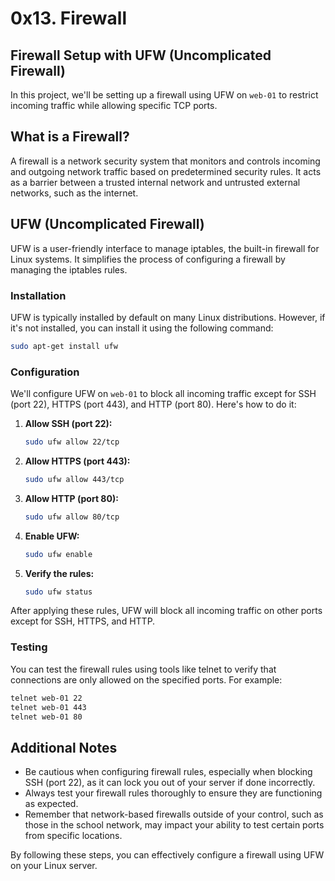 # 0x13. Firewall
## Firewall Setup with UFW (Uncomplicated Firewall)

In this project, we'll be setting up a firewall using UFW on `web-01` to restrict incoming traffic while allowing specific TCP ports.

## What is a Firewall?

A firewall is a network security system that monitors and controls incoming and outgoing network traffic based on predetermined security rules. It acts as a barrier between a trusted internal network and untrusted external networks, such as the internet.

## UFW (Uncomplicated Firewall)

UFW is a user-friendly interface to manage iptables, the built-in firewall for Linux systems. It simplifies the process of configuring a firewall by managing the iptables rules.

### Installation

UFW is typically installed by default on many Linux distributions. However, if it's not installed, you can install it using the following command:

```bash
sudo apt-get install ufw
```

### Configuration

We'll configure UFW on `web-01` to block all incoming traffic except for SSH (port 22), HTTPS (port 443), and HTTP (port 80). Here's how to do it:

1. **Allow SSH (port 22):**
    ```bash
    sudo ufw allow 22/tcp
    ```

2. **Allow HTTPS (port 443):**
    ```bash
    sudo ufw allow 443/tcp
    ```

3. **Allow HTTP (port 80):**
    ```bash
    sudo ufw allow 80/tcp
    ```

4. **Enable UFW:**
    ```bash
    sudo ufw enable
    ```

5. **Verify the rules:**
    ```bash
    sudo ufw status
    ```

After applying these rules, UFW will block all incoming traffic on other ports except for SSH, HTTPS, and HTTP.

### Testing

You can test the firewall rules using tools like telnet to verify that connections are only allowed on the specified ports. For example:

```bash
telnet web-01 22
telnet web-01 443
telnet web-01 80
```

## Additional Notes

- Be cautious when configuring firewall rules, especially when blocking SSH (port 22), as it can lock you out of your server if done incorrectly.
- Always test your firewall rules thoroughly to ensure they are functioning as expected.
- Remember that network-based firewalls outside of your control, such as those in the school network, may impact your ability to test certain ports from specific locations.

By following these steps, you can effectively configure a firewall using UFW on your Linux server.
